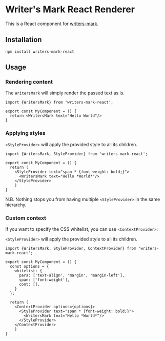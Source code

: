 # Writer's Mark React Renderer

This is a React component for [writers-mark](https://github.com/writers-mark/writers-mark).

## Installation

`npm install writers-mark-react`

## Usage

### Rendering content

The `WritersMark` will simply render the passed text as is.

```
import {WritersMark} from 'writers-mark-react';

export const MyComponent = () {
  return <WritersMark text="Hello World"/>
} 
```

### Applying styles

`<StyleProvider>` will apply the provided style to all its children.

```
import {WritersMark, StyleProvider} from 'writers-mark-react';

export const MyComponent = () {
  return (
    <StyleProvider text="span * {font-weight: bold;}">
      <WritersMark text="Hello *World*"/>
    </StyleProvider>
    )
} 
```

N.B. Nothing stops you from having multiple `<StyleProvider>` in the same hierarchy.

### Custom context

If you want to specify the CSS whitelist, you can use `<ContextProvider>`:

`<StyleProvider>` will apply the provided style to all its children.

```
import {WritersMark, StyleProvider, ContextProvider} from 'writers-mark-react';

export const MyComponent = () {
  const options = { 
    whitelist: {
      para: ['text-align', 'margin', 'margin-left'],
      span: ['font-weight'],
      cont: [],
    }
  };

  return (
    <ContextProvider options={options}>
      <StyleProvider text="span * {font-weight: bold;}">
        <WritersMark text="Hello *World*"/>
      </StyleProvider>
    </ContextProvider>
    )
} 
```